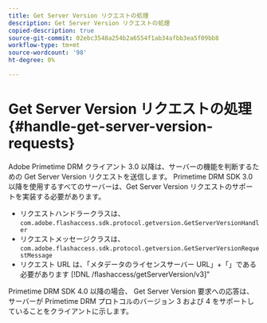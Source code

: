 ```yaml
---
title: Get Server Version リクエストの処理
description: Get Server Version リクエストの処理
copied-description: true
source-git-commit: 02ebc3548a254b2a6554f1ab34afbb3ea5f09bb8
workflow-type: tm+mt
source-wordcount: '98'
ht-degree: 0%

---
```


# Get Server Version リクエストの処理 {#handle-get-server-version-requests}

Adobe Primetime DRM クライアント 3.0 以降は、サーバーの機能を判断するための Get Server Version リクエストを送信します。 Primetime DRM SDK 3.0 以降を使用するすべてのサーバーは、Get Server Version リクエストのサポートを実装する必要があります。

* リクエストハンドラークラスは、 `com.adobe.flashaccess.sdk.protocol.getversion.GetServerVersionHandler`
* リクエストメッセージクラスは、 `com.adobe.flashaccess.sdk.protocol.getversion.GetServerVersionRequestMessage`
* リクエスト URL は、「メタデータのライセンスサーバー URL」+「」である必要があります [!DNL /flashaccess/getServerVersion/v3]&quot;

Primetime DRM SDK 4.0 以降の場合、 Get Server Version 要求への応答は、サーバーが Primetime DRM プロトコルのバージョン 3 および 4 をサポートしていることをクライアントに示します。
